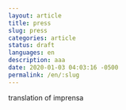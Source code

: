 ```yaml
---
layout: article
title: press
slug: press
categories: article
status: draft
languages: en
description: aaa
date: 2020-01-03 04:03:16 -0500
permalink: /en/:slug
---
```

translation of imprensa